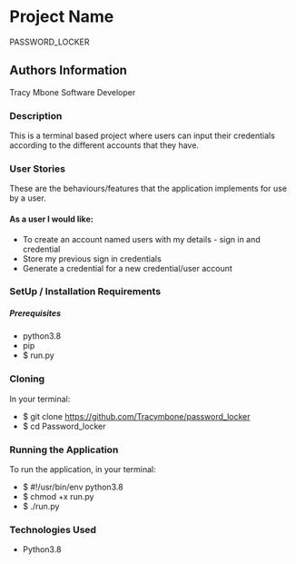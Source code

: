 # Project Name

PASSWORD_LOCKER

## Authors Information

Tracy Mbone
Software Developer

### Description

This is a terminal based project where users can input their credentials according to the different accounts that they have.

### User Stories
These are the behaviours/features that the application implements for use by a user.

#### As a user I would like:

* To create an account named users with my details - sign in and credential
* Store my previous sign in credentials
* Generate a credential for a new credential/user account

### SetUp / Installation Requirements
##### Prerequisites

* python3.8
* pip
* $ run.py

### Cloning

In your terminal:

 * $ git clone https://github.com/Tracymbone/password_locker
 * $ cd Password_locker
### Running the Application

To run the application, in your terminal:
 * $ #!/usr/bin/env python3.8
 * $ chmod +x run.py
 * $ ./run.py

### Technologies Used

* Python3.8